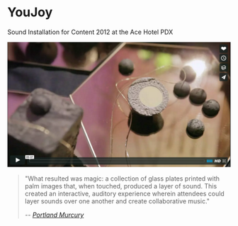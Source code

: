# YouJoy
Sound Installation for Content 2012 at the Ace Hotel PDX

[![YouJoy](https://github.com/kerbyferris/you-joy/blob/master/project/assets/youjoy-screenshot.png)](https://vimeo.com/78100414 "YouJoy")

> "What resulted was magic: a collection of glass plates printed with palm images that, when touched, produced a layer of sound. This created an interactive, auditory experience wherein attendees could layer sounds over one another and create collaborative music."
>
> -- <cite>[Portland Murcury](http://www.portlandmercury.com/mod/archives/2012/11/21/on-content-2012)</cite>
